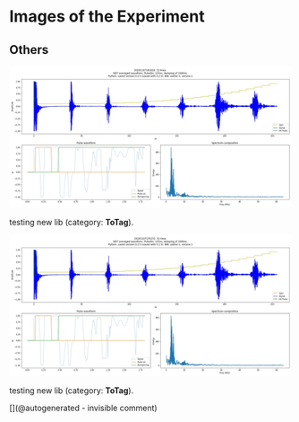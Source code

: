 # Images of the Experiment

## Others

![](/matty/20201107a/20201107161626_ndt.jpg)

testing new lib (category: __ToTag__).

![](/matty/20201107a/20201107155232_ndt.jpg)

testing new lib (category: __ToTag__).



[](@autogenerated - invisible comment)